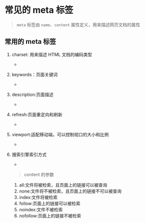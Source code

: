 # 常见的 meta 标签

> `meta` 标签由 `name`、`content` 属性定义，用来描述网页文档的属性

## 常用的 meta 标签

1. charset: 用来描述 HTML 文档的编码类型

   - <meta charset='utf-8'/>

2. keywords：页面关键词

   - <meta name="keywords" content="关键词"/>

3. description:页面描述

   - <meta name="description" content="页面描述"/>

4. refresh:页面重定向和刷新

   - <meta http-equiv="refresh" content="0;"/>

5. viewport:适配移动端，可以控制视口的大小和比例

   - <meta name="viewport" content="width=device-width,initial-scale=1,maximum-scale=1"/>

6. 搜索引擎索引方式

   - <meta name="robots" content="index,follow"/>

   > content 的参数

   1. all:文件将被检索，且页面上的链接可以被查询
   2. none:文件将不被检索，且页面上的链接不可以被查询
   3. index:文件将被检索
   4. follow:页面上的链接可以被检索
   5. noindex:文件不被检索
   6. nofollow:页面上的链接不被检索
